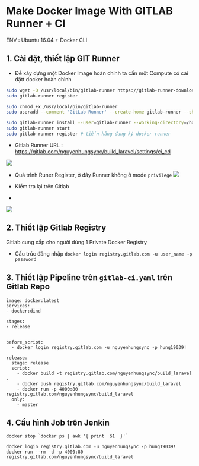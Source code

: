 

# Make Docker Image With GITLAB Runner + CI

ENV : Ubuntu 16.04 + Docker CLI

## 1. Cài đặt, thiết lập GIT Runner

- Để xây dựng một Docker Image hoàn chỉnh ta cần một Compute có cài đặtt docker hoàn chỉnh 

```bash
sudo wget -O /usr/local/bin/gitlab-runner https://gitlab-runner-downloads.s3.amazonaws.com/latest/binaries/gitlab-runner-linux-amd64
sudo gitlab-runner register

sudo chmod +x /usr/local/bin/gitlab-runner
sudo useradd --comment 'GitLab Runner' --create-home gitlab-runner --shell /bin/bash

sudo gitlab-runner install --user=gitlab-runner --working-directory=/home/gitlab-runner 
sudo gitlab-runner start
sudo gitlab-runner register # tiến hằng đang ký docker runner


```

- Gitlab Runner
URL : https://gitlab.com/nguyenhungsync/build_laravel/settings/ci_cd

![](https://imgur.com/tI4zgJ3.png)

- Quá trình Runer Register, ở đây Runner không ở mode `privilege`
![](https://imgur.com/1JXSXhb.png)

- Kiểm tra lại trên Gitlab
- 
![](https://imgur.com/ummY8G4.png)


## 2. Thiết lập Gitlab Registry

Gitlab cung cấp cho người dùng 1 Private Docker Registry

- Cấu trúc đăng nhập `docker login registry.gitlab.com -u user_name -p password`


## 3. Thiết lập Pipeline trên `gitlab-ci.yaml` trên Gitlab Repo


```
image: docker:latest
services:
- docker:dind

stages:
- release


before_script:
  - docker login registry.gitlab.com -u nguyenhungsync -p hung19039!

release:
  stage: release
  script:
    - docker build -t registry.gitlab.com/nguyenhungsync/build_laravel .
    - docker push registry.gitlab.com/nguyenhungsync/build_laravel 
    - docker run -p 4000:80 registry.gitlab.com/nguyenhungsync/build_laravel
  only:
    - master

```

## 4. Cấu hình Job trên Jenkin

```
docker stop `docker ps | awk '{ print  $1  }'`

docker login registry.gitlab.com -u nguyenhungsync -p hung19039!
docker run --rm -d -p 4000:80 registry.gitlab.com/nguyenhungsync/build_laravel


```
